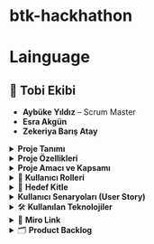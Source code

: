 # btk-hackhathon

# Lainguage

## 👥 Tobi Ekibi
- **Aybüke Yıldız** – Scrum Master  
- **Esra Akgün**  
- **Zekeriya Barış Atay**  


<details>
<summary> <strong>Proje Tanımı</strong></summary>

inguage, bireylerin İngilizce dil becerilerini geliştirmelerini destekleyen, etkileşimli ve yapay zekâ destekli bir dil öğrenme platformudur. Uygulama, kullanıcıların kişiselleştirilmiş kelime listeleri oluşturmasına, seviye bazlı içeriklerle öğrenmesine ve yapay zekâ öğretmeni ile birebir konuşma pratiği yapmasına olanak tanır. Platformun temel hedefi; kullanıcıya aktif, katılımcı ve kendi hızına uygun bir dil öğrenme deneyimi sunmaktır.

Lainguage, geleneksel öğrenme araçlarının ötesine geçerek öğreneni merkeze alan bir yapı sunar. Hem başlangıç düzeyinde olanlar hem de ileri seviyede kendini geliştirmek isteyen kullanıcılar için çeşitli araçlar barındırır. Uygulamada bulunan modüller, CEFR (Avrupa Dilleri Ortak Çerçeve Programı) standartlarına göre yapılandırılmıştır.

Kullanıcılar:

Hazır tematik kelime listelerinden faydalanabilir ya da kendi koleksiyonlarını oluşturabilir,

Seçtikleri seviyeye göre (A1-C2) dil bilgisi, kelime ve konuşma içeriklerine ulaşabilir,

AI destekli "Teacher" modülü sayesinde seçtikleri konuda İngilizce-Türkçe konuşma pratiği yapabilir,

Paragraf veya karşılıklı konuşma metinleri üreten "Generator" modülüyle içerik oluşturabilir,

"Quiz" modülü ile öğrendiklerini test edebilir ve gelişimini takip edebilir.

Platform, öğrenme sürecini hem eğlenceli hem de verimli hale getirirken; kullanıcıya özgü içerik sunumu, çeviri destekleri, seviye takibi ve yapay zekâ ile etkileşim gibi özellikleriyle dijital dil eğitimi alanında bütüncül bir çözüm sunar.

</details>

<details>
<summary> <strong>Proje Özellikleri</strong></summary>

- Koleksiyon Sistemi: Kullanıcılar kendi kelime listelerini oluşturabilir veya hazır tematik listeleri koleksiyonlarına ekleyebilir.
- Teacher Modülü: Giriş, orta ve ileri seviyelerde çeşitli konularda öğretici içerikler sunar. Kullanıcı, AI öğretmenle birebir pratik yapabilir.  
- İçerik Üretici: Seçilen liste ve seviyeye göre AI destekli paragraf veya karşılıklı konuşma metinleri üretir.  
- Quiz Modülü: Kelime tekrarı ve boşluk doldurma türlerinde quizler sunar, sonuçları gösterir ve doğru-yanlış analizleri yapar.  
- İki Dilli Destek: İngilizce ve Türkçe çeviri destekleriyle öğrenmeyi kolaylaştırır.  
- Türkçe-İngilizce çeviri destekli öğrenim  
- Seviye Bazlı Akış: CEFR seviyelerine göre içerik üretimi ve alıştırmalar sağlanır (A1 - C2).

</details>

<details>
<summary> <strong>Proje Amacı ve Kapsamı</strong></summary>

Bu projenin temel amacı, bireylerin İngilizce dil becerilerini kendi öğrenme hızlarına göre geliştirebilecekleri, etkileşimli ve yapay zekâ destekli bir dijital öğrenme platformu sunmaktır. Sistem, kullanıcı merkezli bir yaklaşımla hem bireysel öğrenme deneyimini özelleştirir hem de farklı seviyelere ve ihtiyaçlara uygun içerik üretimi sağlar.

Proje kapsamı şu bileşenleri içerir:

- Kelime Öğrenimi: Kullanıcılar hazır tematik listelerden veya kendi oluşturdukları listelerden faydalanarak hedef kelime gruplarını öğrenebilir.

- Dil Bilgisi (Grammar) Pratiği: Gramer yapıları, zamanlar, bağlaçlar ve soru kalıpları gibi temel dil bilgisi öğeleri, öğretici modüllerle desteklenir.

- Konuşma Geliştirme: AI öğretmen ile yapılan çift yönlü diyaloglar, sesli ve yazılı pratik imkânı sunarak konuşma becerilerinin gelişimini destekler.

- Okuma ve Anlama (Reading & Comprehension): Kullanıcının seviyesine uygun otomatik paragraf ve diyalog üretimi yapılır; Türkçe-İngilizce çeviriler ile anlam derinleştirilir.

- Sınav Hazırlığı: CEFR uyumlu quiz modülü sayesinde kullanıcılar kelime tekrarı ve boşluk doldurma testleri ile hazırlık yapabilir.

- İçerik Üretimi: Yapay zekâ destekli sistem, kullanıcının seviyesine ve seçtiği konuya uygun özgün paragraflar ve konuşma metinleri üretir.

- Kişiselleştirme: Kullanıcılar kendi koleksiyonlarını oluşturabilir, seviyelerini belirleyebilir ve çalışma tarzlarını bu doğrultuda şekillendirebilir.

- Görsel ve Tematik Uyum: Renkli, sade ve kullanıcı dostu arayüz ile görsel destekli öğrenme deneyimi sağlanır.

- Çeviri ve Anlamlandırma: İki dilli (TR-EN) çeviri desteğiyle kullanıcı, metinleri hem anlamlandırır hem de anadil karşılıklarını öğrenir.

</details>

<details>
<summary>👥 <strong>Kullanıcı Rolleri</strong></summary>

| Rol               | Açıklama                                                                 |
|--------------------|--------------------------------------------------------------------------|
| **Öğrenci**         | Sisteme giriş yaparak kelime koleksiyonu oluşturur, içeriklerle çalışır, quiz çözer ve AI öğretmenle pratik yapar. |
| **AI Öğretmen**     | Kullanıcının seçtiği konuya ve seviyeye göre İngilizce pratik yaptırır, açıklamalar sunar ve yönlendirici cevaplar üretir. |
| **Sistem Yöneticisi** | Kullanıcı ve içerik yönetimini sağlar, genel sistem kontrolünü ve performans takibini yürütür. |
| **Geliştirici**      | Yazılım altyapısını geliştirir, yapay zekâ ve veri akış entegrasyonlarını uygular. |

</details>

<details>
<summary>🎯 <strong>Hedef Kitle</strong></summary>

| **Kitle** | **Açıklama** |
|-----------|--------------|
| **İngilizce Öğrenmeye Yeni Başlayanlar** | Temel kelime bilgisi, telaffuz ve günlük ifadelerle sıfırdan öğrenme sürecine başlayan bireyler. |
| **Orta ve İleri Seviye Öğrenciler** | Seviye bazlı içeriklerle dil bilgisini derinleştirmek ve konuşma pratiği yapmak isteyen kullanıcılar. |
| **Dil Sınavlarına Hazırlananlar** | CEFR (A1-C2) seviyelerine uygun quiz ve içeriklerle sınav pratiği yapmak isteyen öğrenciler. |
| **Öğretmenler ve Eğitmenler** | Hazır listeler ve AI destekli araçlarla sınıf içi veya bireysel eğitim sürecine dijital destek arayan öğretmenler. |
| **Kendi Kendine Öğrenen Bireyler** | Günlük kelime tekrarı, içerik üretimi ve konuşma pratiğiyle bireysel olarak dil öğrenmeyi tercih eden kişiler. |
| **Ebeveynler / Genç Öğrenciler** | Öğrenme sürecine çocuklarını dahil etmek isteyen ebeveynler veya basit arayüz ile öğrenmeye uygun genç kullanıcılar. |

</details>

<details>
<summary> <strong>Kullanıcı Senaryoları (User Story)</strong></summary>

####  **Öğrenci (Primary User)**

- Kendi seviyeme uygun içerik ve kelimelerle çalışmak istiyorum ki daha verimli öğrenebileyim.  
- AI öğretmen ile konuşma pratiği yapmak istiyorum ki öğrendiğim kelimeleri doğru kullanmayı öğrenebileyim.  
- Kendi kelime listelerimi oluşturmak ve bu listelerle quiz çözmek istiyorum ki kelimeleri tekrar ederek pekiştirebileyim.  
- Sistem bana anlamadığım yerlerde Türkçe açıklama sunabilsin istiyorum ki öğrenme sürecim aksamadan devam etsin.  
- İçeriklerin zorluk seviyesini kendim seçebilmek istiyorum ki gelişimimi kontrol edebileyim.  

####  **Öğretmen / Eğitmen**

- Hazır kelime listelerini öğrencilerime gösterebilmek istiyorum ki onların evde de tekrar yapmalarını sağlayabileyim.  
- AI destekli içeriklerle ders planı hazırlamak istiyorum ki öğrencilerime kişiselleştirilmiş alıştırmalar sunabileyim.  

####  **Ebeveyn (Opsiyonel Kullanıcı Rolü)**

- Çocuğumun öğrenme sürecini görmek istiyorum ki hangi konuda zorlandığını fark edebileyim.  
- Çocuğuma uygun içerikleri filtreleyebilmek istiyorum ki yaşına ve seviyesine uygun çalışsın.  

#### 🛠 **Sistem Yöneticisi / Geliştirici**

- Platformdaki kullanıcıları ve içerikleri yönetebilmek istiyorum ki sistemin güvenliğini ve sürekliliğini sağlayabileyim.  
- Yeni modüller ekleyip güncelleyebilmek istiyorum ki kullanıcı deneyimini sürekli iyileştirebileyim.  

</details>


<details>
<summary>🛠️ <strong>Kullanılan Teknolojiler</strong></summary>

| **Teknoloji / Araç** | **Açıklama** |
|----------------------|--------------|
| **HTML / CSS / JavaScript** | Platformun kullanıcı arayüzü bu dillerle geliştirildi. Modern, sade ve mobil uyumlu tasarım sağlandı. |
| **Tailwind CSS** | UI bileşenlerinde hızlı ve tutarlı stil uygulamaları için kullanıldı. |
| **Gemini API** | AI destekli öğretmen (chatbot) ve içerik üretim modüllerinde doğal dil işleme desteği sağlamak için kullanıldı. |
| **LLM Agent Mantığı** | Kullanıcı ile etkileşime giren özel görevli yapay zekâ ajanları (örn. öğretmen agent, paragraf agent) oluşturuldu. |
| **Flask (Python)** | Backend işlemleri (API, kullanıcı işlemleri, içerik servisleri) için mikro web çatısı olarak kullanıldı. |
| **Hash Tabanlı Şifreleme** | Kullanıcı bilgilerini güvenli şekilde saklamak amacıyla `password hashing` (örn. `werkzeug.security`, `bcrypt`) gibi algoritmalarla şifreleme sağlandı. |
| **JSON** | Kullanıcı koleksiyonlarının ve hazır listelerin saklanması ve yönetimi için veri formatı olarak kullanıldı. |
| **Git & GitHub** | Sürüm kontrolü ve takım içi işbirliği için kullanıldı. Proje yönetimi ve kod depolama GitHub üzerinden yürütüldü. |
| **Miro** | Sprint yönetimi, kullanıcı akışı ve görev dağılımları için dijital kanban panosu olarak kullanıldı. |
| **Markdown (.md)** | Proje dokümantasyonu ve `README.md` içerikleri için kullanıldı. |
| **CEFR Seviyeleri (A1–C2)** | Dil öğreniminde Avrupa Ortak Dil Çerçevesi seviyelerine uygun içerik üretimi sağlandı. |

</details>


<details>
<summary>🧭 <strong>Miro Link</strong></summary>

 [ https://miro.com/app/board/uXjVJZFdoaY=/?share_link_id=237268478030 ]<!-- Gerçek link varsa buraya koy -->

</details>
<details>
<summary>🗂️ <strong>Product Backlog</strong></summary>

Lainguage, kullanıcıların seviye bazlı, kişiselleştirilmiş ve AI destekli İngilizce eğitimi alabilecekleri bir platformdur. Bu Product Backlog; projenin temel yapı taşlarını, kullanıcı ihtiyaçlarını ve geliştirilecek modülleri Scrum metodolojisine uygun biçimde listelemektedir.

#### 📋 Product Backlog Tablosu

| **ID**   | **İş Kalemi**                                           | **Öncelik** | **Açıklama** |
|----------|----------------------------------------------------------|-------------|--------------|
| PB-01    | Proje fikrinin netleştirilmesi                           | Yüksek      | AI destekli İngilizce öğrenme platformu olarak "Lainguage" projesi tanımlandı. |
| PB-02    | Scrum rolleri atanması                                   | Yüksek      | Scrum Master, Product Owner ve takım üyeleri görev dağılımı yaptı. |
| PB-03    | Miro üzerinden Sprint planlaması yapılması               | Yüksek      | Görevler sprint backlog'a aktarıldı ve takvim belirlendi. |
| PB-04    | Product Backlog’un hazırlanması                          | Yüksek      | Tüm iş kalemleri sıralı ve öncelikli şekilde tanımlandı. |
| PB-05    | Kullanıcı rollerinin belirlenmesi                        | Yüksek      | Öğrenci, AI öğretmen, sistem yöneticisi gibi roller netleştirildi. |
| PB-06    | Kullanıcı senaryolarının (User Story) yazılması          | Yüksek      | Her rol için kullanım senaryoları ve ihtiyaçları oluşturuldu. |
| PB-07    | Kullanılacak teknolojilerin seçilmesi                    | Yüksek      | React, Flask, Tailwind, Gemini API, JSON gibi teknolojiler seçildi. |
| PB-08    | Ana sayfa ve modül yönlendirmelerinin yapılması          | Orta        | Ana sayfadan Collections, Lain Tools, Quiz, PDF modüllerine geçiş sağlandı. |
| PB-09    | Koleksiyon yönetim sisteminin geliştirilmesi             | Yüksek      | Hazır ve kişisel kelime listelerinin oluşturulması ve düzenlenmesi sağlandı. |
| PB-10    | AI öğretmen modülünün entegrasyonu                       | Yüksek      | Öğrencinin seçtiği konu ve seviyeye göre etkileşimli pratik sistemi geliştirildi. |
| PB-11    | İçerik üretici modülünün kurulması                        | Orta        | Kullanıcının liste ve seviyeye göre paragraf/karşılıklı metin üretmesi sağlandı. |
| PB-12    | Quiz modülünün geliştirilmesi                            | Orta        | Kelime tekrarı ve boşluk doldurma testleri ile skor ve cevap anahtarı görüntülendi. |
| PB-13    | Seviye sistemi (A1–C2) uygulanması                        | Orta        | Tüm içeriklerin CEFR dil seviyelerine göre sınıflandırılması sağlandı. |
| PB-14    | Çift dilli çeviri sistemi kurulması                      | Orta        | İçeriklerin Türkçe-İngilizce olarak görüntülenmesi sağlandı. |
| PB-15    | Hash tabanlı kullanıcı şifreleme sistemi                 | Yüksek      | Kullanıcı güvenliği için parola şifreleme sistemi geliştirildi (Flask backend). |

</details>

